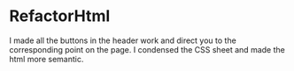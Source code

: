 # RefactorHtml
I made all the buttons in the header work and direct you to the corresponding point on the page. 
I condensed the CSS sheet and made the html more semantic. 
